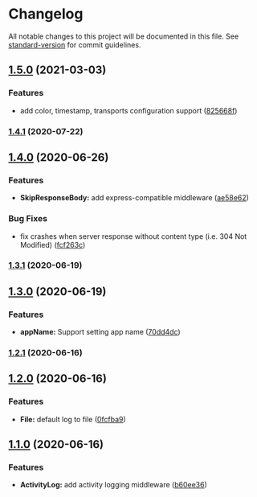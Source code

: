 # Changelog

All notable changes to this project will be documented in this file. See [standard-version](https://github.com/conventional-changelog/standard-version) for commit guidelines.

## [1.5.0](https://github.com/atton16/logger/compare/v1.4.1...v1.5.0) (2021-03-03)


### Features

* add color, timestamp, transports configuration support ([825668f](https://github.com/atton16/logger/commit/825668f91ccde9cf66ca75f40910266576ee8717))

### [1.4.1](https://github.com/atton16/logger/compare/v1.4.0...v1.4.1) (2020-07-22)

## [1.4.0](https://github.com/atton16/logger/compare/v1.3.1...v1.4.0) (2020-06-26)


### Features

* **SkipResponseBody:** add express-compatible middleware ([ae58e62](https://github.com/atton16/logger/commit/ae58e629a086e0670bcf1a7daa28fb83d96c5b51))


### Bug Fixes

* fix crashes when server response without content type (i.e. 304 Not Modified) ([fcf263c](https://github.com/atton16/logger/commit/fcf263cfe4402d74e5b13335b019f1c0a4172965))

### [1.3.1](https://github.com/atton16/logger/compare/v1.3.0...v1.3.1) (2020-06-19)

## [1.3.0](https://github.com/atton16/logger/compare/v1.2.1...v1.3.0) (2020-06-19)


### Features

* **appName:** Support setting app name ([70dd4dc](https://github.com/atton16/logger/commit/70dd4dc830caefffcf946165993506c2455aa5c9))

### [1.2.1](https://github.com/atton16/logger/compare/v1.2.0...v1.2.1) (2020-06-16)

## [1.2.0](https://github.com/atton16/logger/compare/v1.1.0...v1.2.0) (2020-06-16)


### Features

* **File:** default log to file ([0fcfba9](https://github.com/atton16/logger/commit/0fcfba93986e7b3ebdac9f6344dcc11be51ed712))

## [1.1.0](https://github.com/atton16/logger/compare/v1.0.0...v1.1.0) (2020-06-16)


### Features

* **ActivityLog:** add activity logging middleware ([b60ee36](https://github.com/atton16/logger/commit/b60ee3633968fa6ae979eef7914c0e4fe465a6de))
